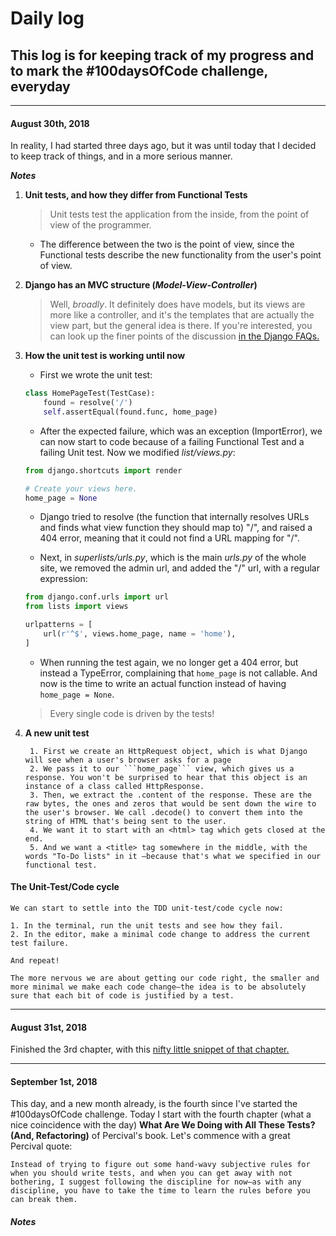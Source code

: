 # Daily log 

## This log is for keeping track of my progress and to mark the #100daysOfCode challenge, everyday

***

#### August 30th, 2018

In reality, I had started three days ago, but it was until today that I decided to keep track of things, and in a more serious manner. 

**_Notes_**

1. __Unit tests, and how they differ from Functional Tests__

    > Unit tests test the application from the inside, from the point of view of the programmer.

    + The difference between the two is the point of view, since the Functional tests describe the new functionality from the user's point of view.

2. __Django has an MVC structure (*Model-View-Controller*)__

    > Well, *broadly*. It definitely does have models, but its views are more like a controller, and it's the templates that are actually the view part, but the general idea is there. If you're interested, you can look up the finer points of the discussion [in the Django FAQs.](https://docs.djangoproject.com/en/1.11/faq/general/)

3. __How the unit test is working until now__

    + First we wrote the unit test:
    ```python
    class HomePageTest(TestCase):
        found = resolve('/')
        self.assertEqual(found.func, home_page)
    ```

    + After the expected failure, which was an exception (ImportError), we can now start to code because of a failing Functional Test and a failing Unit test. Now we modified *list/views.py*:
    ```python
    from django.shortcuts import render

    # Create your views here.
    home_page = None
    ```

    + Django tried to resolve (the function that internally resolves URLs and finds what view function they should map to) "/", and raised a 404 error, meaning that it could not find a URL mapping for "/".

    + Next, in *superlists/urls.py*, which is the main *urls.py* of the whole site, we removed the admin url, and added the "/" url, with a regular expression:
    ```python
    from django.conf.urls import url
    from lists import views

    urlpatterns = [
        url(r'^$', views.home_page, name = 'home'),
    ]
    ```

    + When running the test again, we no longer get a 404 error, but instead a TypeError, complaining that ```home_page``` is not callable. And now is the time to write an actual function instead of having ```home_page = None```. 
    > Every single code is driven by the tests!

4. __A new unit test__
    >
        1. First we create an HttpRequest object, which is what Django will see when a user's browser asks for a page
        2. We pass it to our ```home_page``` view, which gives us a response. You won't be surprised to hear that this object is an instance of a class called HttpResponse.
        3. Then, we extract the .content of the response. These are the raw bytes, the ones and zeros that would be sent down the wire to the user's browser. We call .decode() to convert them into the string of HTML that's being sent to the user.
        4. We want it to start with an <html> tag which gets closed at the end.
        5. And we want a <title> tag somewhere in the middle, with the words "To-Do lists" in it —because that's what we specified in our functional test.
    
#### The Unit-Test/Code cycle

> 
    We can start to settle into the TDD unit-test/code cycle now:

    1. In the terminal, run the unit tests and see how they fail.
    2. In the editor, make a minimal code change to address the current test failure.
    
    And repeat!

    The more nervous we are about getting our code right, the smaller and more minimal we make each code change—​the idea is to be absolutely sure that each bit of code is justified by a test.
    

***

#### August 31st, 2018

Finished the 3rd chapter, with this [nifty little snippet of that chapter.](http://www.obeythetestinggoat.com/book/chapter_unit_test_first_view.html#_unit_testing_a_view)


***

#### September 1st, 2018

This day, and a new month already, is the fourth since I've started the #100daysOfCode challenge. Today I start with the fourth chapter (what a nice coincidence with the day) __What Are We Doing with All These Tests? (And, Refactoring)__ of Percival's book. Let's commence with a great Percival quote:

> 
    Instead of trying to figure out some hand-wavy subjective rules for when you should write tests, and when you can get away with not bothering, I suggest following the discipline for now—​as with any discipline, you have to take the time to learn the rules before you can break them.

#### *Notes*

